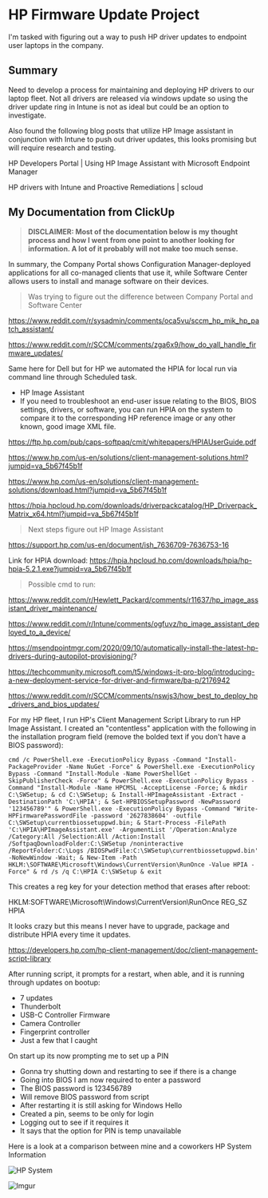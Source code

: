 # HP Firmware Update Project
I'm tasked with figuring out a way to push HP driver updates to endpoint user laptops in the company.

## Summary
Need to develop a process for maintaining and deploying HP drivers to our laptop fleet. Not all drivers are released via windows update so using the driver update ring in Intune is not as ideal but could be an option to investigate. 

Also found the following blog posts that utilize HP Image assistant in conjunction with Intune to push out driver updates, this looks promising but will require research and testing. 

HP Developers Portal | Using HP Image Assistant with Microsoft Endpoint Manager

HP drivers with Intune and Proactive Remediations | scloud

## My Documentation from ClickUp
> **DISCLAIMER: Most of the documentation below is my thought process and how I went from one point to another looking for information. A lot of it probably will not make too much sense.**

In summary, the Company Portal shows Configuration Manager-deployed applications for all co-managed clients that use it, while Software Center allows users to install and manage software on their devices.
> Was trying to figure out the difference between Company Portal and Software Center

https://www.reddit.com/r/sysadmin/comments/oca5vu/sccm_hp_mik_hp_patch_assistant/

https://www.reddit.com/r/SCCM/comments/zga6x9/how_do_yall_handle_firmware_updates/

Same here for Dell but for HP we automated the HPIA for local run via command line through Scheduled task.

- HP Image Assistant
- If you need to troubleshoot an end-user issue relating to the BIOS, BIOS settings, drivers, or software, you can run HPIA on the system to compare it to the corresponding HP reference image or any other known, good image XML file.

https://ftp.hp.com/pub/caps-softpaq/cmit/whitepapers/HPIAUserGuide.pdf

https://www.hp.com/us-en/solutions/client-management-solutions.html?jumpid=va_5b67f45b1f

https://www.hp.com/us-en/solutions/client-management-solutions/download.html?jumpid=va_5b67f45b1f

https://hpia.hpcloud.hp.com/downloads/driverpackcatalog/HP_Driverpack_Matrix_x64.html?jumpid=va_5b67f45b1f

> Next steps figure out HP Image Assistant

https://support.hp.com/us-en/document/ish_7636709-7636753-16

Link for HPIA download: https://hpia.hpcloud.hp.com/downloads/hpia/hp-hpia-5.2.1.exe?jumpid=va_5b67f45b1f

> Possible cmd to run:

https://www.reddit.com/r/Hewlett_Packard/comments/r11637/hp_image_assistant_driver_maintenance/

https://www.reddit.com/r/Intune/comments/ogfuvz/hp_image_assistant_deployed_to_a_device/

https://msendpointmgr.com/2020/09/10/automatically-install-the-latest-hp-drivers-during-autopilot-provisioning/?

https://techcommunity.microsoft.com/t5/windows-it-pro-blog/introducing-a-new-deployment-service-for-driver-and-firmware/ba-p/2176942

https://www.reddit.com/r/SCCM/comments/nswjs3/how_best_to_deploy_hp_drivers_and_bios_updates/

For my HP fleet, I run HP's Client Management Script Library to run HP Image Assistant. I created an "contentless" application with the following in the installation program field (remove the bolded text if you don't have a BIOS password):

```
cmd /c PowerShell.exe -ExecutionPolicy Bypass -Command "Install-PackageProvider -Name NuGet -Force" & PowerShell.exe -ExecutionPolicy Bypass -Command "Install-Module -Name PowerShellGet -SkipPublisherCheck -Force" & PowerShell.exe -ExecutionPolicy Bypass -Command "Install-Module -Name HPCMSL -AcceptLicense -Force; & mkdir C:\SWSetup; & cd C:\SWSetup; & Install-HPImageAssistant -Extract -DestinationPath 'C:\HPIA'; & Set-HPBIOSSetupPassword -NewPassword '123456789'" & PowerShell.exe -ExecutionPolicy Bypass -Command "Write-HPFirmwarePasswordFile -password '2627838604' -outfile C:\SWSetup\currentbiossetuppwd.bin; & Start-Process -FilePath 'C:\HPIA\HPImageAssistant.exe' -ArgumentList '/Operation:Analyze /Category:All /Selection:All /Action:Install /SoftpaqDownloadFolder:C:\SWSetup /noninteractive /ReportFolder:C:\Logs /BIOSPwdFile:C:\SWSetup\currentbiossetuppwd.bin' -NoNewWindow -Wait; & New-Item -Path HKLM:\SOFTWARE\Microsoft\Windows\CurrentVersion\RunOnce -Value HPIA -Force" & rd /s /q C:\HPIA C:\SWSetup & exit
```

This creates a reg key for your detection method that erases after reboot:

HKLM:SOFTWARE\Microsoft\Windows\CurrentVersion\RunOnce REG_SZ HPIA

It looks crazy but this means I never have to upgrade, package and distribute HPIA every time it updates.

https://developers.hp.com/hp-client-management/doc/client-management-script-library <br>

After running script, it prompts for a restart, when able, and it is running through updates on bootup: <br>
- 7 updates <br>
- Thunderbolt <br>
- USB-C Controller Firmware <br>
- Camera Controller <br>
- Fingerprint controller <br>
- Just a few that I caught <br>

On start up its now prompting me to set up a PIN

- Gonna try shutting down and restarting to see if there is a change
- Going into BIOS I am now required to enter a password   
- The BIOS password is 123456789
- Will remove BIOS password from script
- After restarting it is still asking for Windows Hello
- Created a pin, seems to be only for login 
- Logging out to see if it requires it
- It says that the option for PIN is temp unavailable

Here is a look at a comparison between mine and a coworkers HP System Information 

![HP System](https://imgur.com/a/8yqB5nv)

![Imgur](https://imgur.com/F3mEHPT)
